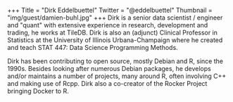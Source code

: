 +++
Title = "Dirk Eddelbuettel"
Twitter = "@eddelbuettel"
Thumbnail = "img/guest/damien-buhl.jpg"
+++
Dirk is a senior data scientist / engineer and "quant" with extensive experience in research, development and trading, he works at TileDB. Dirk is also an (adjunct) Clinical Professor in Statistics at the University of Illinois Urbana-Champaign where he created and teach STAT 447: Data Science Programming Methods.

Dirk has been contributing to open source, mostly Debian and R, since the 1990s. Besides looking after numerous Debian packages, he develops and/or maintains a number of projects, many around R, often involving C++ and making use of Rcpp. Dirk also a co-creator of the Rocker Project bringing Docker to R.